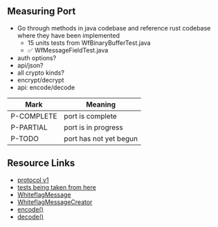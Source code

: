 ## Measuring Port

- Go through methods in java codebase and reference rust codebase where they have been implemented
  - 15 units tests from WfBinaryBufferTest.java
  - ✅ WfMessageFieldTest.java
- auth options?
- api/json?
- all crypto kinds?
- encrypt/decrypt
- api: encode/decode

| Mark       | Meaning                |
| ---------- | ---------------------- |
| P-COMPLETE | port is complete       |
| P-PARTIAL  | port is in progress    |
| P-TODO     | port has not yet begun |

## Resource Links

- [protocol v1](https://standard.whiteflagprotocol.org/v1/)
- [tests being taken from here](https://github.com/WhiteflagProtocol/whiteflag-java/blob/master/src/test/java/org/whiteflagprotocol/java/WfMessageTest.java#L67)
- [WhiteflagMessage](https://github.com/WhiteflagProtocol/whiteflag-java/blob/master/src/main/java/org/whiteflagprotocol/java/WfMessage.java)
- [WhiteflagMessageCreator](https://github.com/WhiteflagProtocol/whiteflag-java/blob/57db4b6963a4a7913afdeb596e7ce11d46d9d93b/src/main/java/org/whiteflagprotocol/java/core/WfMessageCreator.java#L20)
- [encode()](https://github.com/WhiteflagProtocol/whiteflag-java/blob/57db4b6963a4a7913afdeb596e7ce11d46d9d93b/src/main/java/org/whiteflagprotocol/java/core/WfMessageSegment.java#L377)
- [decode()](https://github.com/WhiteflagProtocol/whiteflag-java/blob/57db4b6963a4a7913afdeb596e7ce11d46d9d93b/src/main/java/org/whiteflagprotocol/java/core/WfMessageSegment.java#L399)
